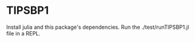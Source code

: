 # TIPSBP1

Install julia and this package's dependencies.
Run the ./test/runTIPSBP1.jl file in a REPL.